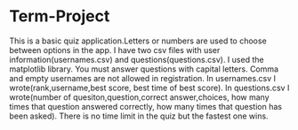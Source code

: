 # Term-Project
This is a basic quiz application.Letters or numbers are used to choose between options in the app.
I have two csv files with user information(usernames.csv) and questions(questions.csv).
I used the matplotlib library.
You must answer questions with capital letters.
Comma and empty usernames are not allowed in registration.
In usernames.csv I wrote(rank,username,best score, best time of best score).
In questions.csv I wrote(number of quesiton,question,correct answer,choices, how many times that question answered correctly, how many times that question has been asked).
There is no time limit in the quiz but the fastest one wins.
